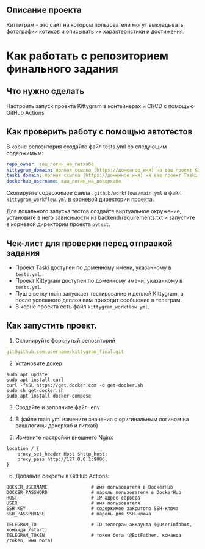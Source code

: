 ## Описание проекта

Киттиграм - это сайт на котором пользователи могут выкладывать фотографии котиков и описывать их характеристики и достижения. 

#  Как работать с репозиторием финального задания

## Что нужно сделать

Настроить запуск проекта Kittygram в контейнерах и CI/CD с помощью GitHub Actions

## Как проверить работу с помощью автотестов

В корне репозитория создайте файл tests.yml со следующим содержимым:
```yaml
repo_owner: ваш_логин_на_гитхабе
kittygram_domain: полная ссылка (https://доменное_имя) на ваш проект Kittygram
taski_domain: полная ссылка (https://доменное_имя) на ваш проект Taski
dockerhub_username: ваш_логин_на_докерхабе
```

Скопируйте содержимое файла `.github/workflows/main.yml` в файл `kittygram_workflow.yml` в корневой директории проекта.

Для локального запуска тестов создайте виртуальное окружение, установите в него зависимости из backend/requirements.txt и запустите в корневой директории проекта `pytest`.

## Чек-лист для проверки перед отправкой задания

- Проект Taski доступен по доменному имени, указанному в `tests.yml`.
- Проект Kittygram доступен по доменному имени, указанному в `tests.yml`.
- Пуш в ветку main запускает тестирование и деплой Kittygram, а после успешного деплоя вам приходит сообщение в телеграм.
- В корне проекта есть файл `kittygram_workflow.yml`.

## Как запустить проект. 

1. Склонируйте форкнутый репозиторий 
```yaml
git@github.com:username/kittygram_final.git
```
2. Установите докер
```
sudo apt update
sudo apt install curl
curl -fsSL https://get.docker.com -o get-docker.sh
sudo sh get-docker.sh
sudo apt install docker-compose
```
3. Создайте и заполните файл .env 

4. В файле main.yml измените значения с оригинальным логином на ваш(логины докерхаб и гитхаб)

5. Измените настройки внешнего Nginx 
```
location / {
    proxy_set_header Host $http_host;
    proxy_pass http://127.0.0.1:9000;
}
```
6. Добавьте секреты в GitHub Actions:
```
DOCKER_USERNAME                # имя пользователя в DockerHub
DOCKER_PASSWORD                # пароль пользователя в DockerHub
HOST                           # IP-адрес сервера
USER                           # имя пользователя
SSH_KEY                        # содержимое закрытого SSH-ключа
SSH_PASSPHRASE                 # пароль для SSH-ключа

TELEGRAM_TO                    # ID телеграм-аккаунта (@userinfobot, команда /start)
TELEGRAM_TOKEN                 # токен бота (@BotFather, команда /token, имя бота)
```